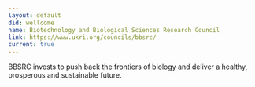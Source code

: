```yaml
---
layout: default
did: wellcome
name: Biotechnology and Biological Sciences Research Council
link: https://www.ukri.org/councils/bbsrc/
current: true
---
```


BBSRC invests to push back the frontiers of biology and deliver a healthy, prosperous and sustainable future.